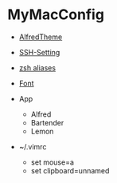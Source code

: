 # MyMacConfig

- [AlfredTheme](./AlfredTheme)

- [SSH-Setting](doc/ssh.md)

- [zsh aliases](./zshrc)

- [Font](doc/font.md)

- App
    - Alfred
    - Bartender
    - Lemon
    
- ~/.vimrc
    - set mouse=a
    - set clipboard=unnamed

